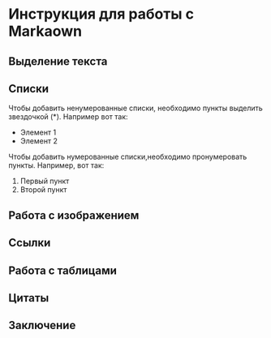# Инструкция для работы с Markaown

## Выделение текста

## Списки

Чтобы добавить ненумерованные списки, необходимо пункты выделить звездочкой (*).
Например вот так:
* Элемент 1
* Элемент 2

Чтобы добавить нумерованные списки,необходимо пронумеровать пункты.
Например, вот так:
1. Первый пункт
2. Второй пункт

## Работа с изображением

## Ссылки

## Работа с таблицами

##  Цитаты

## Заключение